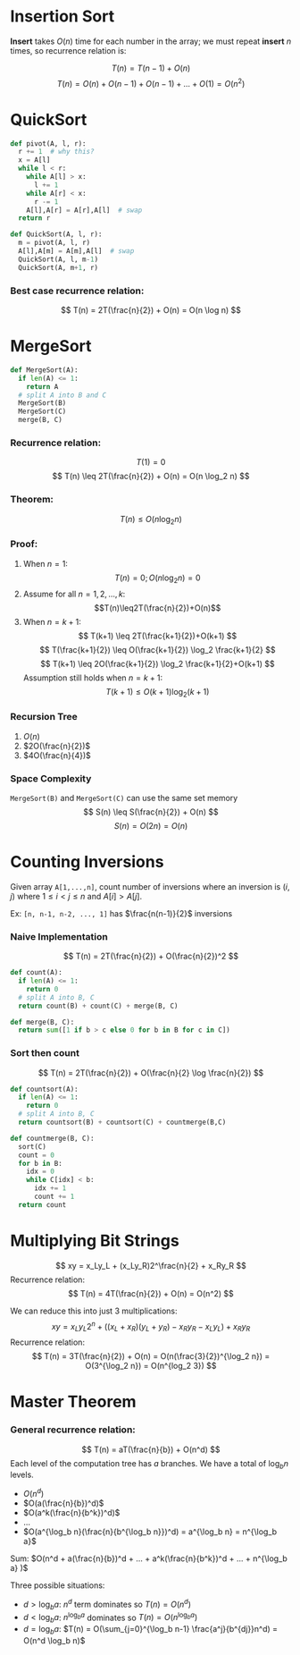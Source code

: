 # Insertion Sort
**Insert** takes $O(n)$ time for each number in the array;
we must repeat **insert** $n$ times, so recurrence relation is:

$$ T(n) = T(n-1) + O(n) $$
$$ T(n) = O(n) + O(n-1) + O(n-1) + ... + O(1) = O(n^2)$$

# QuickSort
```python
def pivot(A, l, r):
  r += 1  # why this?
  x = A[l]
  while l < r:
    while A[l] > x:
      l += 1
    while A[r] < x:
      r -= 1
    A[l],A[r] = A[r],A[l]  # swap
  return r

def QuickSort(A, l, r):
  m = pivot(A, l, r)
  A[l],A[m] = A[m],A[l]  # swap
  QuickSort(A, l, m-1)
  QuickSort(A, m+1, r)
```

### Best case recurrence relation:
$$ T(n) = 2T(\frac{n}{2}) + O(n) = O(n \log n) $$

# MergeSort
```python
def MergeSort(A):
  if len(A) <= 1:
    return A
  # split A into B and C
  MergeSort(B)
  MergeSort(C)
  merge(B, C)
```

### Recurrence relation:
$$ T(1) = 0 $$
$$ T(n) \leq 2T(\frac{n}{2}) + O(n) = O(n \log_2 n) $$

### Theorem:
$$ T(n) \leq O(n \log_2 n) $$

### Proof:
1.  When $n=1$:
    $$T(n)=0; O(n \log_2 n)=0$$
2.  Assume for all $n=1,2,...,k$:
    $$T(n)\leq2T(\frac{n}{2})+O(n)$$
3.  When $n=k+1$:
    $$ T(k+1) \leq 2T(\frac{k+1}{2})+O(k+1) $$
    $$ T(\frac{k+1}{2}) \leq O(\frac{k+1}{2}) \log_2 \frac{k+1}{2} $$
    $$ T(k+1) \leq 2O(\frac{k+1}{2}) \log_2 \frac{k+1}{2}+O(k+1) $$
    Assumption still holds when $n=k+1$:
    $$ T(k+1) \leq O(k+1) \log_2(k+1) $$

### Recursion Tree
1.  $O(n)$
2.  $2O(\frac{n}{2})$
3.  $4O(\frac{n}{4})$

### Space Complexity
`MergeSort(B)` and `MergeSort(C)` can use the same set memory
$$ S(n) \leq S(\frac{n}{2}) + O(n) $$
$$ S(n) = O(2n) = O(n) $$

# Counting Inversions
Given array `A[1,...,n]`, count number of inversions where an inversion is $(i,j)$ where $1 \leq i < j \leq n$ and $A[i]>A[j]$.

Ex: `[n, n-1, n-2, ..., 1]` has $\frac{n(n-1)}{2}$ inversions

### Naive Implementation
$$ T(n) = 2T(\frac{n}{2}) + O(\frac{n}{2})^2 $$
```python
def count(A):
  if len(A) <= 1:
    return 0
  # split A into B, C
  return count(B) + count(C) + merge(B, C)

def merge(B, C):
  return sum([1 if b > c else 0 for b in B for c in C])
```

### Sort then count
$$ T(n) = 2T(\frac{n}{2}) + O(\frac{n}{2} \log \frac{n}{2}) $$
```python
def countsort(A):
  if len(A) <= 1:
    return 0
  # split A into B, C
  return countsort(B) + countsort(C) + countmerge(B,C)

def countmerge(B, C):
  sort(C)
  count = 0
  for b in B:
    idx = 0
    while C[idx] < b:
      idx += 1
      count += 1
  return count
```

# Multiplying Bit Strings
$$ xy = x_Ly_L + (x_Ly_R)2^\frac{n}{2} + x_Ry_R $$
Recurrence relation:
$$ T(n) = 4T(\frac{n}{2}) + O(n) = O(n^2) $$

We can reduce this into just 3 multiplications:
$$ xy = x_Ly_L2^n + ((x_L + x_R)(y_L + y_R) - x_Ry_R - x_Ly_L) + x_Ry_R $$
Recurrence relation:
$$ T(n) = 3T(\frac{n}{2}) + O(n) = O(n(\frac{3}{2})^{\log_2 n}) = O(3^{\log_2 n}) = O(n^{log_2 3}) $$

# Master Theorem
### General recurrence relation:
$$ T(n) = aT(\frac{n}{b}) + O(n^d) $$
Each level of the computation tree has $a$ branches. We have a total of $\log_b n$ levels.

-  $O(n^d)$
-  $O(a(\frac{n}{b})^d)$
-  $O(a^k(\frac{n}{b^k})^d)$
-  ...
-  $O(a^{\log_b n}(\frac{n}{b^{\log_b n}})^d) = a^{\log_b n} = n^{\log_b a}$

Sum: $O(n^d + a(\frac{n}{b})^d + ... + a^k(\frac{n}{b^k})^d + ... + n^{\log_b a} )$

Three possible situations:

- $d>\log_b a$: $n^d$ term dominates so $T(n) = O(n^d)$
- $d<\log_b a$: $n^{\log_b a}$ dominates so $T(n) = O(n^{\log_b a})$
- $d = \log_b a$: $T(n) = O(\sum_{j=0}^{\log_b n-1} \frac{a^j}{b^{dj}}n^d) = O(n^d \log_b n)$
